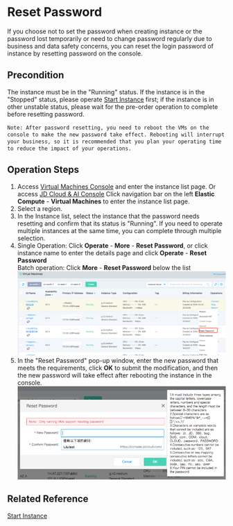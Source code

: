 # Reset Password

If you choose not to set the password  when creating instance or the password lost temporarily or need to change password regularly due to business and data safety concerns, you can reset the login password of instance by resetting password on the console.

## Precondition

The instance must be in the "Running" status. If the instance is in the "Stopped" status, please operate [Start Instance](Start-Instance.md) first; if the instance is in other unstable status, please wait for the pre-order operation to complete before resetting password.
	
	Note: After password resetting, you need to reboot the VMs on the console to make the new password take effect. Rebooting will interrupt your business, so it is recommended that you plan your operating time to reduce the impact of your operations.

## Operation Steps
1. Access [Virtual Machines Console](https://cns-console.jdcloud.com/host/compute/list) and enter the instance list page. Or access [JD Cloud & AI Console](https://console.jdcloud.com) Click navigation bar on the left **Elastic Compute** - **Virtual Machines** to enter the instance list page.
2. Select a region.
3. In the Instance list, select the instance that the password needs resetting and confirm that its status is "Running". If you need to operate multiple instances at the same time, you can complete through multiple selection.
4. Single Operation: Click **Operate** - **More** - **Reset Password**, or click instance name to enter the details page and click **Operate** - **Reset Password**
<br>Batch operation: Click **More** - **Reset Password** below the list
![](../../../../../image/vm/resetpassword1.png)
5. In the "Reset Password" pop-up window, enter the new password that meets the requirements, click **OK** to submit the modification, and then the new password will take effect after rebooting the instance in the console.
![](../../../../../image/vm/resetpassword2.png)

## Related Reference

[Start Instance](Start-Instance.md)

